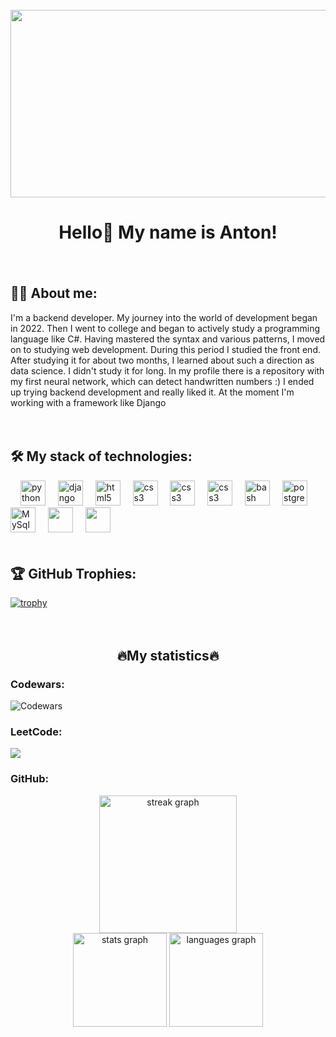 <br clear="both">

<div align="center">
  <img height="300" width="600" src="https://i.pinimg.com/originals/e9/b8/e6/e9b8e66bf51aeb08567da87bab5d2f38.gif"  />
</div>

<h1 align="center">Hello👋 My name is Anton!</h1>

<img height="20"/>
<h2 align="left"">👨‍💻  About me:</h2>

<p align="left">I'm a backend developer. My journey into the world of development began in 2022. Then I went to college and began to actively study a programming language like C#. Having mastered the syntax and various patterns, I moved on to studying web development. During this period I studied the front end. After studying it for about two months, I learned about such a direction as data science. I didn't study it for long. In my profile there is a repository with my first neural network, which can detect handwritten numbers :)
I ended up trying backend development and really liked it. At the moment I'm working with a framework like Django</p>

<img height="20"/>
<h2 align="left">🛠 My stack of technologies:</h2>

<div align="left">
  <img width="12" />
  <img src="https://skillicons.dev/icons?i=py" height="40" alt="python logo"  />
  <img width="12" />
  <img src="https://static-00.iconduck.com/assets.00/django-icon-402x512-tkdfpj8s.png" height="40" alt="django logo"  />
  <img width="12" />
  <img src="https://cdn.jsdelivr.net/gh/devicons/devicon/icons/html5/html5-original.svg" height="40" alt="html5 logo"  />
  <img width="12" />
  <img src="https://cdn.jsdelivr.net/gh/devicons/devicon/icons/css3/css3-original.svg" height="40" alt="css3 logo"  />
  <img width="12" />
  <img src="https://cdn.jsdelivr.net/gh/devicons/devicon/icons/javascript/javascript-original.svg" height="40" alt="css3 logo"  />
  <img width="12" />
  <img src="https://blog.getbootstrap.com/assets/brand/bootstrap-logo-shadow@2x.png" height="40" alt="css3 logo"  />
  <img width="12" />
  <img src="https://cdn.simpleicons.org/gnubash/4EAA25" height="40" alt="bash logo"  />
  <img width="12" />
  <img src="https://skillicons.dev/icons?i=postgres" height="40" alt="postgresql logo"  />
  <img width="12" />
  <img src="https://static-00.iconduck.com/assets.00/mysql-original-wordmark-icon-512x266-a48lsirx.png" height="40" alt="MySql logo"  />
  <img width="12" />
  <img src="https://github.com/user-attachments/assets/01daf9c5-7262-4fc6-9d89-a3d1660ab141" height="40"/>
  <img width="12" />
  <img src="https://ashnik.com/wp-content/uploads/2021/02/Kafka-logow.png" height="40"/>
</div>

<img height="20"/>
<h2 align="left">🏆 GitHub Trophies: </h2>

[![trophy](https://github-profile-trophy.vercel.app/?username=DEV-m1k0&theme=discord&column=4&margin-w=10&margin-h=10)](https://github.com/ryo-ma/github-profile-trophy)

<img height="20"/>
<div align="center">
  <h2>🔥My statistics🔥</h2>
</div>

<h3>Codewars:</h3>

![Codewars](https://github.r2v.ch/codewars?user=NothingToC&name=true&top_languages=true&stroke=%23b362ff&theme=purple_dark)

<h3>LeetCode:</h3>

![](https://leetcard.jacoblin.cool/DEV-m1k0?ext=activity&theme=dark)

<h3>GitHub:</h3>

<div align="center">
  <img src="https://streak-stats.demolab.com?user=dev-m1k0&locale=en&mode=daily&theme=dark&hide_border=false&border_radius=5&order=3" height="220" alt="streak graph"  />
</div>

<div align="center">
  <img src="https://github-readme-stats.vercel.app/api?username=dev-m1k0&hide_title=false&hide_rank=false&show_icons=true&include_all_commits=true&count_private=true&disable_animations=false&theme=dark&locale=en&hide_border=false&order=1" height="150" alt="stats graph"  />
  
  <img src="https://github-readme-stats.vercel.app/api/top-langs?username=dev-m1k0&locale=en&hide_title=false&layout=compact&card_width=320&langs_count=5&theme=dark&hide_border=false&order=2" height="150" alt="languages graph"  />
</div>
